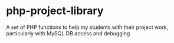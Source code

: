 # php-project-library
A set of PHP functions to help my students with their project work, particularly with MySQL DB access and debugging
